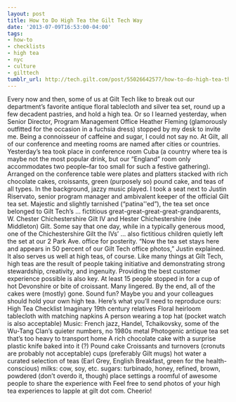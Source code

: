 ```yaml
---
layout: post
title: How to Do High Tea the Gilt Tech Way
date: '2013-07-09T16:53:00-04:00'
tags:
- how-to
- checklists
- high tea
- nyc
- culture
- gilttech
tumblr_url: http://tech.gilt.com/post/55026642577/how-to-do-high-tea-the-gilt-tech-way
---
```



Every now and then, some of us at Gilt Tech like to break out our department’s favorite antique floral tablecloth and silver tea set, round up a few decadent pastries, and hold a high tea. Or so I learned yesterday, when Senior Director, Program Management Office Heather Fleming (glamorously outfitted for the occasion in a fuchsia dress) stopped by my desk to invite me. Being a connoisseur of caffeine and sugar, I could not say no.
At Gilt, all of our conference and meeting rooms are named after cities or countries. Yesterday’s tea took place in conference room Cuba (a country where tea is maybe not the most popular drink, but our “England” room only accommodates two people–far too small for such a festive gathering). Arranged on the conference table were plates and platters stacked with rich chocolate cakes, croissants, green (purposely so) pound cake, and teas of all types. In the background, jazzy music played.
I took a seat next to Justin Riservato, senior program manager and ambivalent keeper of the official Gilt tea set. Majestic and slightly tarnished (“patina''ed”), the tea set once belonged to Gilt Tech’s … fictitious great-great-great-great-grandparents, W. Chester Chichestershire Gilt IV and Hester Chichestershire (née Middleton) Gilt. Some say that one day, while in a typically generous mood, one of the Chichestershire Gilt the IVs’ … also fictitious children quietly left the set at our 2 Park Ave. office for posterity. “Now the tea set stays here and appears in 50 percent of our Gilt Tech office photos,” Justin explained. It also serves us well at high teas, of course.
Like many things at Gilt Tech, high teas are the result of people taking initiative and demonstrating strong stewardship, creativity, and ingenuity. Providing the best customer experience possible is also key. At least 15 people stopped in for a cup of hot Devonshire or bite of croissant. Many lingered. By the end, all of the cakes were (mostly) gone.
Sound fun? Maybe you and your colleagues should hold your own high tea. Here’s what you’ll need to reproduce ours:
High Tea Checklist
Imaginary 19th century relatives
Floral heirloom tablecloth with matching napkins
A person wearing a top hat (pocket watch is also acceptable)
Music: French jazz, Handel, Tchaikovsky, some of the Wu-Tang Clan’s quieter numbers, no 1980s metal
Photogenic antique tea set that’s too heavy to transport home
A rich chocolate cake with a surprise plastic knife baked into it (?)
Pound cake
Croissants and turnovers (cronuts are probably not acceptable)
cups (preferably Gilt mugs)
hot water
a curated selection of teas (Earl Grey, English Breakfast, green for the health-conscious)
milks: cow, soy, etc.
sugars: turbinado, honey, refined, brown, powdered (don’t overdo it, though)
place settings
a roomful of awesome people to share the experience with
Feel free to send photos of your high tea experiences to lapple at gilt dot com. Cheerio!
